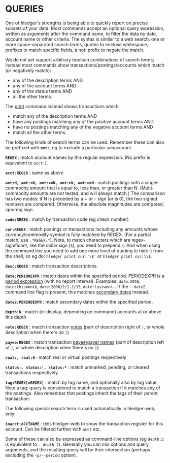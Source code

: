 # QUERIES

One of hledger's strengths is being able to quickly report on precise subsets of your data.
Most commands accept an optional query expression, written as arguments after the command name,
to filter the data by date, account name or other criteria.
The syntax is similar to a web search:
one or more space-separated search terms,
quotes to enclose whitespace,
prefixes to match specific fields,
a not: prefix to negate the match.

We do not yet support arbitrary boolean combinations of search terms;
instead most commands show transactions/postings/accounts which match (or negatively match):

- any of the description terms AND
- any of the account terms AND
- any of the status terms AND
- all the other terms.

The [print](/manual.html#print) command instead shows transactions which:

- match any of the description terms AND
- have any postings matching any of the positive account terms AND
- have no postings matching any of the negative account terms AND
- match all the other terms.

The following kinds of search terms can be used. 
Remember these can also be prefixed with **`not:`**, eg to exclude a particular subaccount.

**`REGEX`**
: match account names by this regular expression. (No prefix is equivalent to `acct:`).

**`acct:REGEX`**
: same as above

**`amt:N, amt:<N, amt:<=N, amt:>N, amt:>=N`**
: match postings with a single-commodity amount that is equal to, less
than, or greater than N.  (Multi-commodity amounts are not tested, and
will always match.)  The comparison has two modes: if N is preceded by
a + or - sign (or is 0), the two signed numbers are
compared. Otherwise, the absolute magnitudes are compared, ignoring
sign.

**`code:REGEX`**
: match by transaction code (eg check number)

**`cur:REGEX`**
: match postings or transactions including any amounts whose
currency/commodity symbol is fully matched by REGEX. (For a partial
match, use `.*REGEX.*`). Note, to match characters which are
regex-significant, like the dollar sign (`$`), you need to prepend `\`.
And when using the command line you need to add one more level of
quoting to hide it from the shell, so eg do: `hledger print cur:'\$'`
or `hledger print cur:\\$`.

**`desc:REGEX`**
: match transaction descriptions.

**`date:PERIODEXPR`**
: match dates within the specified period.
PERIODEXPR is a [period expression](#period-expressions) (with no report interval).
Examples: `date:2016`, `date:thismonth`, `date:2000/2/1-2/15`, `date:lastweek-`.
If the `--date2` command line flag is present, this matches [secondary dates](manual.html#secondary-dates) instead.

**`date2:PERIODEXPR`**
: match secondary dates within the specified period.

**`depth:N`**
: match (or display, depending on command) accounts at or above this depth

**`note:REGEX`**
: match transaction [notes](/manual.html#payee-and-note)
(part of description right of `|`, or whole description when there's no `|`)

**`payee:REGEX`**
: match transaction [payee/payer names](/manual.html#payee-and-note)
(part of description left of `|`, or whole description when there's no `|`)

**`real:, real:0`**
: match real or virtual postings respectively

**`status:, status:!, status:*`**
: match unmarked, pending, or cleared transactions respectively

**`tag:REGEX[=REGEX]`**
: match by tag name, and optionally also by tag value.  Note a
tag: query is considered to match a transaction if it matches any of
the postings.  Also remember that postings inherit the tags of their
parent transaction.

The following special search term is used automatically in hledger-web, only:

**`inacct:ACCTNAME`**
: tells hledger-web to show the transaction register for this account.
Can be filtered further with `acct` etc.

Some of these can also be expressed as command-line options (eg `depth:2` is equivalent to `--depth 2`).
Generally you can mix options and query arguments, and the resulting query will be their intersection
(perhaps excluding the `-p/--period` option).
